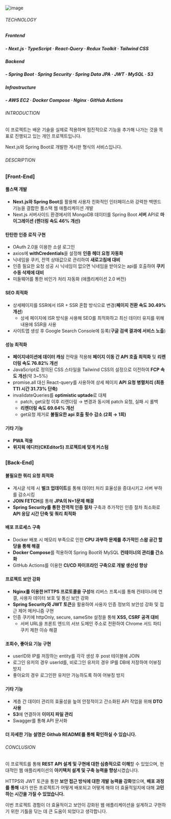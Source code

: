 ![image](https://github.com/jhchoi1182/pet-project-front/assets/116577489/9d9e9a3e-ef7f-4032-a656-401389b101dc)

###### TECHNOLOGY

##### **Frontend**

##### - Next.js · TypeScript · React-Query · Redux Toolkit · Tailwind CSS

##### **Backend**

##### - Spring Boot · Spring Security · Spring Data JPA · JWT · MySQL · S3

##### **Infrastructure**

##### - AWS EC2 · Docker Compose · Nginx · GitHub Actions

###

###### INTRODUCTION

이 프로젝트는 배운 기술을 실제로 적용하며 점진적으로 기능을 추가해 나가는 것을 목표로 진행되고 있는 개인 프로젝트입니다.

Next.js와 Spring Boot로 개발한 게시판 형식의 서비스입니다.

###

###### DESCRIPTION

### [Front-End]

#### 풀스택 개발

- **Next.js와 Spring Boot**를 활용해 사용자 친화적인 인터페이스와 강력한 백엔드 기능을 결합한 풀스택 웹 애플리케이션 개발
- Next.js 서버사이드 환경에서의 MongoDB 데이터를 Spring Boot **서버** API로 **마이그레이션 (렌더링 속도 46% 개선)**

###

#### 탄탄한 인증 로직 구현

- OAuth 2.0을 이용한 소셜 로그인
- axios에 **withCredentials**을 설정해 **인증 헤더 요청 자동화**
- 닉네임을 쿠키, 전역 상태값으로 관리하여 **새로고침에 대비**
- 인증 필요한 요청 성공 시 닉네임이 없으면 닉네임을 받아오는 api를 호출하여 **쿠키 수동 삭제에 대비**
- 미들웨어를 통한 비인가 처리 자동화 (애플리케이션 2.0 버전)

###

#### SEO 최적화

- 상세페이지를 SSR에서 ISR + SSR 혼합 방식으로 변경(**페이지 전환 속도 30.49% 개선**)
  - 상세 페이지에 ISR 방식을 사용해 SEO를 최적화하고 최신 데이터 유지를 위해 내용에 SSR을 사용
- 사이트맵 생성 후 Google Search Console에 등록(**구글 검색 결과에 서비스 노출**)

###

#### 성능 최적화

- **페이지네이션에 데이터 캐싱** 전략을 적용해 **페이지 이동 간 API 호출 최적화** 및 **리렌더링 속도 76.82% 개선**
- JavaScript로 정의된 CSS 스타일을 Tailwind CSS의 설정으로 이전하여 **FCP 속도 개선**(약 3~5%)
- promise.all 대신 React-query를 사용하여 상세 페이지 **API 요청 병렬처리 (최종 TTI 시간 31.73% 단축)**
- invalidateQueries를 **optimistic uptade**로 대체
  - patch, get요청 이후 리렌더링 → 변경과 동시에 patch 요청, 실패 시 롤백
  - **리렌더링 속도 69.64% 개선**
  - get요청 제거로 **불필요한 api 호출 횟수 감소 (2회 → 1회)**

###

#### 기타 기능

- **PWA 적용**
- **위지윅 에디터(CKEditor5) 프로젝트에 맞게 커스텀**

##

### [Back-End]

#### 불필요한 쿼리 요청 최적화

- 게시글 삭제 시 **벌크 업데이트**를 통해 데이터 처리 효율성을 증대시키고 서버 부하를 감소시킴
- **JOIN FETCH**를 통해 **JPA의 N+1문제 해결**
- **Spring Security를 통한 전역적 인증 절차** 구축과 추가적인 인증 절차 최소화로 **API 응답 시간 단축 및 쿼리 최적화**

###

#### 배포 프로세스 구축

- Docker 배포 시 메모리 부족으로 인한 **CPU 과부하 문제를 추가적인 스왑 공간 할당을 통해 해결**
- **Docker Compose**를 적용하여 Spring Boot와 MySQL **컨테이너의 관리를 간소화**
- GitHub Actions를 이용한 **CI/CD 파이프라인 구축으로 개발 생산성 향상**

###

#### 프로젝트 보안 강화

- **Nginx를 이용한 HTTPS 프로토콜을 구성**해 리버스 프록시를 통해 컨테이너에 연결, 사용자 데이터 보호 및 통신 보안 강화
- **Spring Security와 JWT 토큰**을 활용하여 사용자 인증 정보의 보안성 강화 및 접근 제어 메커니즘 구현
- 인증 쿠키에 httpOnly, secure, sameSite 설정을 통해 **XSS, CSRF 공격 대비**
  - 서버 URL을 프론트 엔드의 서브 도메인 주소로 전환하여 Chrome 서드 파티 쿠키 제한 이슈 해결

###

#### 조회수, 좋아요 기능 구현

- userID와 IP를 저장하는 entity를 각각 생성 후 post 테이블에 JOIN
- 로그인 유저의 경우 userId를, 비로그인 유저의 경우 IP를 DB에 저장하여 어뷰징 방지
- 좋아요의 경우 로그인한 유저만 가능하도록 하여 어뷰징 방지

###

#### 기타 기능

- 계층 간 데이터 관리의 효율성을 높여 안정적이고 간소화된 API 작업을 위해 **DTO 사용**
- **S3**에 연결하여 **이미지 파일 관리**
- Swagger를 통해 API 문서화

###

**더 자세한 기능 설명은 Github README를 통해 확인하실 수 있습니다.**

###

###### CONCLUSION

이 프로젝트를 통해 **REST API 설계 및 구현에 대한 심층적으로 이해**할 수 있었으며, 현대적인 웹 애플리케이션의 **아키텍처 설계 및 구축 능력을 향상**시켰습니다.

HTTPS와 JWT 토큰을 통한 **보안 접근 방식에 대한 개발 능력을 강화**했으며, **배포 과정를 통해** 내가 만든 프로젝트가 어떻게 배포되고 어떻게 해야 더 효율적일지에 대해 **고민하는 시간을 가질 수 있었습니다.**

이번 프로젝트 경험이 더 효율적이고 보안이 강화된 웹 애플리케이션을 설계하고 구현하기 위한 기틀을 닦는 데 큰 도움이 되었다고 생각합니다.
